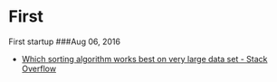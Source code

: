 # First
First startup
###Aug 06, 2016
- [Which sorting algorithm works best on very large data set - Stack Overflow](http://stackoverflow.com/questions/32234711/which-sorting-algorithm-works-best-on-very-large-data-set) 
